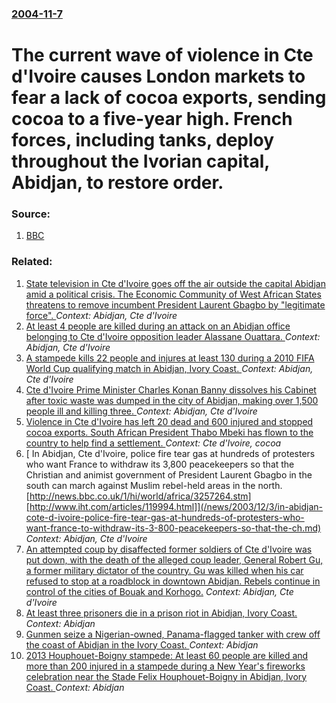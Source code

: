 ### [2004-11-7](/news/2004/11/7/index.md)

#  The current wave of violence in Cte d'Ivoire causes London markets to fear a lack of cocoa exports, sending cocoa to a five-year high. French forces, including tanks, deploy throughout the Ivorian capital, Abidjan, to restore order. 




### Source:

1. [BBC](http://news.bbc.co.uk/1/hi/world/africa/3991241.stm)

### Related:

1. [State television in Cte d'Ivoire goes off the air outside the capital Abidjan amid a political crisis. The Economic Community of West African States threatens to remove incumbent President Laurent Gbagbo by "legitimate force". ](/news/2010/12/24/state-television-in-cote-d-ivoire-goes-off-the-air-outside-the-capital-abidjan-amid-a-political-crisis-the-economic-community-of-west-afric.md) _Context: Abidjan, Cte d'Ivoire_
2. [At least 4 people are killed during an attack on an Abidjan office belonging to Cte d'Ivoire opposition leader Alassane Ouattara. ](/news/2010/12/2/at-least-4-people-are-killed-during-an-attack-on-an-abidjan-office-belonging-to-cote-d-ivoire-opposition-leader-alassane-ouattara.md) _Context: Abidjan, Cte d'Ivoire_
3. [ A stampede kills 22 people and injures at least 130 during a 2010 FIFA World Cup qualifying match in Abidjan, Ivory Coast. ](/news/2009/03/29/a-stampede-kills-22-people-and-injures-at-least-130-during-a-2010-fifa-world-cup-qualifying-match-in-abidjan-ivory-coast.md) _Context: Abidjan, Cte d'Ivoire_
4. [ Cte d'Ivoire Prime Minister Charles Konan Banny dissolves his Cabinet after toxic waste was dumped in the city of Abidjan, making over 1,500 people ill and killing three. ](/news/2006/09/6/cote-d-ivoire-prime-minister-charles-konan-banny-dissolves-his-cabinet-after-toxic-waste-was-dumped-in-the-city-of-abidjan-making-over-1-5.md) _Context: Abidjan, Cte d'Ivoire_
5. [ Violence in Cte d'Ivoire has left 20 dead and 600 injured and stopped cocoa exports. South African President Thabo Mbeki has flown to the country to help find a settlement. ](/news/2004/11/8/violence-in-cote-d-ivoire-has-left-20-dead-and-600-injured-and-stopped-cocoa-exports-south-african-president-thabo-mbeki-has-flown-to-the.md) _Context: Cte d'Ivoire, cocoa_
6. [ In Abidjan, Cte d'Ivoire, police fire tear gas at hundreds of protesters who want France to withdraw its 3,800 peacekeepers so that the Christian and animist government of President Laurent Gbagbo in the south can march against Muslim rebel-held areas in the north. [http://news.bbc.co.uk/1/hi/world/africa/3257264.stm][http://www.iht.com/articles/119994.html]](/news/2003/12/3/in-abidjan-cote-d-ivoire-police-fire-tear-gas-at-hundreds-of-protesters-who-want-france-to-withdraw-its-3-800-peacekeepers-so-that-the-ch.md) _Context: Abidjan, Cte d'Ivoire_
7. [ An attempted coup by disaffected former soldiers of Cte d'Ivoire was put down, with the death of the alleged coup leader, General Robert Gu, a former military dictator of the country. Gu was killed when his car refused to stop at a roadblock in downtown Abidjan. Rebels continue in control of the cities of Bouak and Korhogo.](/news/2002/09/19/an-attempted-coup-by-disaffected-former-soldiers-of-cote-d-ivoire-was-put-down-with-the-death-of-the-alleged-coup-leader-general-robert-g.md) _Context: Abidjan, Cte d'Ivoire_
8. [At least three prisoners die in a prison riot in Abidjan, Ivory Coast. ](/news/2013/07/24/at-least-three-prisoners-die-in-a-prison-riot-in-abidjan-ivory-coast.md) _Context: Abidjan_
9. [Gunmen seize a Nigerian-owned, Panama-flagged tanker with crew off the coast of Abidjan in the Ivory Coast. ](/news/2013/01/21/gunmen-seize-a-nigerian-owned-panama-flagged-tanker-with-crew-off-the-coast-of-abidjan-in-the-ivory-coast.md) _Context: Abidjan_
10. [2013 Houphouet-Boigny stampede: At least 60 people are killed and more than 200 injured in a stampede during a New Year's fireworks celebration near the Stade Felix Houphouet-Boigny in Abidjan, Ivory Coast. ](/news/2013/01/1/2013-houphoua-t-boigny-stampede-at-least-60-people-are-killed-and-more-than-200-injured-in-a-stampede-during-a-new-year-s-fireworks-celebra.md) _Context: Abidjan_
